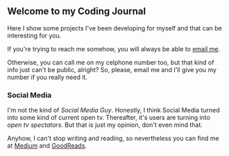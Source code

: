 ## Welcome to my Coding Journal

Here I show some projects I've been developing for myself and that can be interesting for you.

If you're trying to reach me somehow, you will always be able to [email me](mailto:lrafaldini@pm.me).

Otherwise, you can call me on my celphone number too, but that kind of info just can't be public, alright?
So, please, email me and I'll give you my number if you really need it.

### Social Media

I'm not the kind of _Social Media Guy_. Honestly, I think Social Media turned into some kind of current open tv. Thereafter, it's users are turning into _open tv spectators_. But that is just my opinion, don't even mind that.

Anyhow, I can't stop writing and reading, so nevertheless you can find me at [Medium](https://medium.com/@lrafaldini) and [GoodReads](https://www.goodreads.com/user/show/86762812-lucas).

